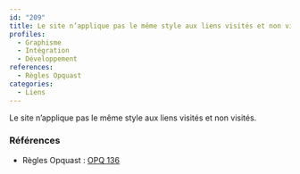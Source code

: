 ```yaml
---
id: "209"
title: Le site n’applique pas le même style aux liens visités et non visités
profiles:
  - Graphisme
  - Intégration
  - Développement
references:
  - Règles Opquast
categories:
  - Liens
---
```


Le site n’applique pas le même style aux liens visités et non visités.

### Références

*   Règles Opquast : [OPQ 136](https://checklists.opquast.com/fr/assurance-qualite-web/le-site-napplique-pas-le-meme-style-aux-liens-visites-et-non-visites)

